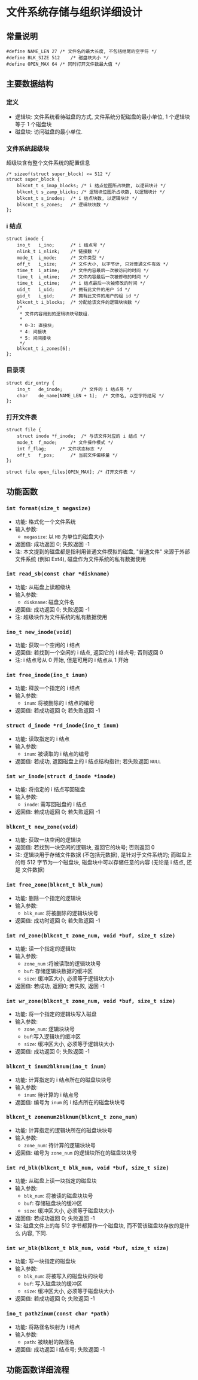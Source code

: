 # 文件系统存储与组织详细设计

## 常量说明

	#define NAME_LEN 27	/* 文件名的最大长度, 不包括结尾的空字符 */
	#define BLK_SIZE 512	/* 磁盘块大小 */
	#define OPEN_MAX 64	/* 同时打开文件数最大值 */

## 主要数据结构
### 定义
* 逻辑块: 文件系统看待磁盘的方式, 文件系统分配磁盘的最小单位,
1 个逻辑块等于 1 个磁盘块
* 磁盘块: 访问磁盘的最小单位.

### 文件系统超级块
超级块含有整个文件系统的配置信息

	/* sizeof(struct super_block) <= 512 */
	struct super_block {
		blkcnt_t s_imap_blocks;	/* i 结点位图所占块数, 以逻辑块计 */
		blkcnt_t s_zamp_blicks;	/* 逻辑块位图所占块数, 以逻辑块计 */
		blkcnt_t s_inodes;	/* i 结点块数, 以逻辑块计 */
		blkcnt_t s_zones;	/* 逻辑块块数 */
	};

### i 结点

	struct inode {
		ino_t	i_ino;		/* i 结点号 */
		nlink_t	i_nlink;	/* 链接数 */
		mode_t	i_mode;		/* 文件类型 */
		off_t	i_size;		/* 文件大小, 以字节计, 只对普通文件有效 */
		time_t	i_atime;	/* 文件内容最后一次被访问的时间 */
		time_t	i_mtime;	/* 文件内容最后一次被修改的时间 */
		time_t	i_ctime;	/* i 结点最后一次被修改的时间 */
		uid_t	i_uid;		/* 拥有此文件的用户 id */
		gid_t	i_gid;		/* 拥有此文件的用户的组 id */
		blkcnt_t i_blocks;	/* 分配给该文件的逻辑块块数 */
		/*
		 * 文件内容用到的逻辑块块号数组.
		 *
		 * 0-3: 直接块;
		 * 4: 间接块
		 * 5: 间间接块
		 */
		blkcnt_t i_zones[6];
	};

### 目录项

	struct dir_entry {
		ino_t	de_inode;		/* 文件的 i 结点号 */
		char	de_name[NAME_LEN + 1];	/* 文件名, 以空字符结尾 */
	};

### 打开文件表

	struct file {
		struct inode *f_inode;	/* 与该文件对应的 i 结点 */
		mode_t	f_mode;		/* 文件操作模式 */
		int	f_flag;		/* 文件状态标志 */
		off_t	f_pos;		/* 当前文件偏移量 */
	};
	
	struct file open_files[OPEN_MAX]; /* 打开文件表 */

## 功能函数

### `int format(size_t megasize)`
* 功能: 格式化一个文件系统
* 输入参数:
  + `megasize`: 以 `MB` 为单位的磁盘大小
* 返回值: 成功返回 0; 失败返回 -1
* 注: 本文提到的磁盘都是指利用普通文件模拟的磁盘, "普通文件" 来源于外部
文件系统 (例如 Ext4), 磁盘作为文件系统的私有数据使用

### `int read_sb(const char *diskname)`
* 功能: 从磁盘上读超级块
* 输入参数:
  + `diskname`: 磁盘文件名
* 返回值: 成功返回 0; 失败返回  -1
* 注: 超级块作为文件系统的私有数据使用

### `ino_t new_inode(void)`
* 功能: 获取一个空闲的 i 结点
* 返回值: 若找到一个空闲的 i 结点, 返回它的 i 结点号; 否则返回 0
* 注: i 结点号从 0 开始, 但是可用的 i 结点从 1 开始

### `int free_inode(ino_t inum)`
* 功能: 释放一个指定的 i 结点
* 输入参数:
  + `inum`: 将被删除的 i 结点的编号
* 返回值: 若成功返回 0; 若失败返回 -1

### `struct d_inode *rd_inode(ino_t inum)`
* 功能: 读取指定的 i 结点
* 输入参数:
  + `inum`: 被读取的 i 结点的编号
* 返回值: 若成功, 返回磁盘上的 i 结点结构指针; 若失败返回 `NULL`

### `int wr_inode(struct d_inode *inode)`
* 功能: 将指定的 i 结点写回磁盘
* 输入参数:
  + `inode`: 需写回磁盘的 i 结点
* 返回值: 若成功返回 0; 若失败返回 -1

### `blkcnt_t new_zone(void)`
* 功能: 获取一块空闲的逻辑块
* 返回值: 若找到一块空闲的逻辑块, 返回它的块号; 否则返回 0
* 注: 逻辑块用于存储文件数据 (不包括元数据), 是针对于文件系统的; 而磁盘上
的每 512 字节为一个磁盘块, 磁盘块中可以存储任意的内容 (无论是 i 结点, 还是
文件数据)

### `int free_zone(blkcnt_t blk_num)`
* 功能: 删除一个指定的逻辑块
* 输入参数: 
  + `blk_num`: 将被删除的逻辑块块号
* 返回值: 成功时返回 0; 若失败返回 -1

### `int rd_zone(blkcnt_t zone_num, void *buf, size_t size)`
* 功能: 读一个指定的逻辑块
* 输入参数: 
  + `zone_num` :将被读取的逻辑块块号
  + `buf`: 存储逻辑块数据的缓冲区
  + `size`: 缓冲区大小, 必须等于逻辑块大小
* 返回值: 若成功, 返回0; 若失败, 返回 -1

### `int wr_zone(blkcnt_t zone_num, void *buf, size_t size)`
* 功能: 将一个指定的逻辑块写入磁盘
* 输入参数:
  + `zone_num`: 逻辑块块号
  + `buf`:写入逻辑块的缓冲区
  + `size`: 缓冲区大小, 必须等于逻辑块大小
* 返回值: 成功返回 0; 失败返回 -1

### `blkcnt_t inum2blknum(ino_t inum)`
* 功能: 计算指定的 i 结点所在的磁盘块块号
* 输入参数:
  + `inum`: 待计算的 i 结点号
* 返回值: 编号为 `inum` 的 i 结点所在的磁盘块块号

### `blkcnt_t zonenum2blknum(blkcnt_t zone_num)`
* 功能: 计算指定的逻辑块所在的磁盘块块号
* 输入参数:
  + `zone_num`: 待计算的逻辑块块号
* 返回值: 编号为 `zone_num` 的逻辑块所在的磁盘块块号

### `int rd_blk(blkcnt_t blk_num, void *buf, size_t size)`
* 功能: 从磁盘上读一块指定的磁盘块
* 输入参数:
  + `blk_num`: 将被读的磁盘块块号
  + `buf`: 存储磁盘块的缓冲区
  + `size`: 缓冲区大小, 必须等于磁盘块大小
* 返回值: 若成功返回 0; 失败返回 -1
* 注: 磁盘文件上的每 512 字节都算作一个磁盘块, 而不管该磁盘块存放的是什么
内容, 下同.

### `int wr_blk(blkcnt_t blk_num, void *buf, size_t size)`
* 功能: 写一块指定的磁盘块
* 输入参数:
  + `blk_num`: 将被写入的磁盘块的块号
  + `buf`: 写入磁盘块的缓冲区
  + `size`: 缓冲区大小, 必须等于磁盘块大小
* 返回值: 若成功返回 0; 失败返回 -1

### `ino_t path2inum(const char *path)`
* 功能: 将路径名映射为 i 结点
* 输入参数:
  + `path`: 被映射的路径名
* 返回值: 成功返回 i 结点号; 失败返回 -1

## 功能函数详细流程

